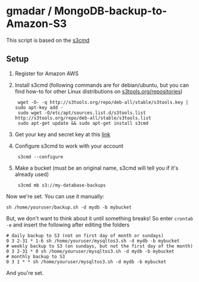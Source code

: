 gmadar / MongoDB-backup-to-Amazon-S3
=================================

This script is based on the [s3cmd](http://s3tools.org/s3cmd)

Setup
-----
1. Register for Amazon AWS 
2. Install s3cmd (following commands are for debian/ubuntu, but you can find how-to for other Linux distributions on [s3tools.org/repositories](http://s3tools.org/repositories))

		wget -O- -q http://s3tools.org/repo/deb-all/stable/s3tools.key | sudo apt-key add -
		sudo wget -O/etc/apt/sources.list.d/s3tools.list http://s3tools.org/repo/deb-all/stable/s3tools.list
		sudo apt-get update && sudo apt-get install s3cmd
	
3. Get your key and secret key at this [link](https://aws-portal.amazon.com/gp/aws/developer/account/index.html?ie=UTF8&action=access-key)
4. Configure s3cmd to work with your account

		s3cmd --configure

5. Make a bucket (must be an original name, s3cmd will tell you if it's already used)

		s3cmd mb s3://my-database-backups
	
Now we're set. You can use it manually:

	sh /home/youruser/backup.sh -d mydb -b mybucket
	
But, we don't want to think about it until something breaks! So enter `crontab -e` and insert the following after editing the folders

	# daily backup to S3 (not on first day of month or sundays)
	0 3 2-31 * 1-6 sh /home/youruser/mysqltos3.sh -d mydb -b mybucket
	# weekly backup to S3 (on sundays, but not the first day of the month)
	0 3 2-31 * 0 sh /home/youruser/mysqltos3.sh -d mydb -b mybucket
	# monthly backup to S3
	0 3 1 * * sh /home/youruser/mysqltos3.sh -d mydb -b mybucket

And you're set.
